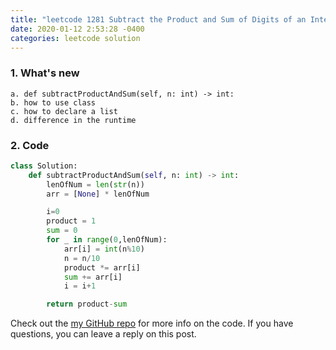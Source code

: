 ```yaml
---
title: "leetcode 1281 Subtract the Product and Sum of Digits of an Integer.py"
date: 2020-01-12 2:53:28 -0400
categories: leetcode solution
--- 
```


### 1. What's new
    a. def subtractProductAndSum(self, n: int) -> int:
    b. how to use class
    c. how to declare a list 
    d. difference in the runtime   

### 2. Code
```python
class Solution:
    def subtractProductAndSum(self, n: int) -> int:
        lenOfNum = len(str(n))
        arr = [None] * lenOfNum

        i=0
        product = 1
        sum = 0
        for _ in range(0,lenOfNum):
            arr[i] = int(n%10)
            n = n/10
            product *= arr[i]
            sum += arr[i]
            i = i+1

        return product-sum
```

Check out the [my GitHub repo][hyuk-gh] for more info on the code. If you have questions, you can leave a reply on this post.  

[hyuk-gh]:   https://github.com/dlgur1994/StudyAlgorithms/tree/master/leetcode
